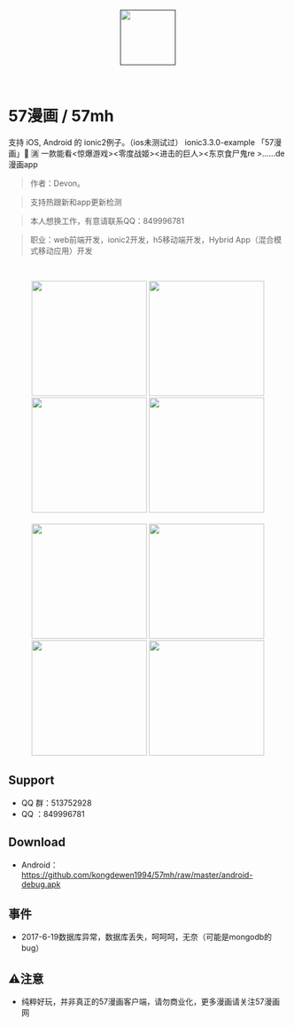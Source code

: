 <p align="center"><a href="" target="_blank"><img width="100"src="https://github.com/kongdewen1994/57mh/blob/master/resources/android/icon/drawable-xxhdpi-icon.png"></a></p>

<p align="center">
  <a href="https://github.com/kongdewen1994/57mh"><img src="https://img.shields.io/badge/APP-57mh-blue.svg" alt=""></a>
  <a href="https://github.com/kongdewen1994/57mh"><img src="https://img.shields.io/badge/QQ%20Group-513752928-red.svg" alt=""></a>
  <a href="https://github.com/kongdewen1994/57mh"><img src="https://img.shields.io/badge/Beta-1.0.0-blue.svg" alt=""></a>
  <a href="https://github.com/kongdewen1994/57mh"><img src="https://img.shields.io/badge/ionic2-3.3.0-blue.svg" alt=""></a>
  <a href="https://github.com/kongdewen1994/57mh"><img src="https://img.shields.io/badge/platforms-iOS%7CAndroid-lightgrey.svg" alt=""></a>
  <a href="https://github.com/kongdewen1994/57mh"><img src="https://img.shields.io/badge/WeChat-Devon1994-brightgreen.svg" alt=""></a>
  
</p>


# 57漫画 / 57mh


支持 iOS, Android 的 ionic2例子。（ios未测试过）
ionic3.3.0-example 「57漫画」📖 🈵️ 一款能看<惊爆游戏><零度战姬><进击的巨人><东京食尸鬼re >......de漫画app
> 作者：Devon。

>支持热跟新和app更新检测

>本人想换工作，有意请联系QQ：849996781

>职业：web前端开发，ionic2开发，h5移动端开发，Hybrid App（混合模式移动应用）开发


<br/>

<p align="center">
<img width="208"src="https://github.com/kongdewen1994/57mh/blob/master/test/img/1.png">
<img width="208"src="https://github.com/kongdewen1994/57mh/blob/master/test/img/2.png">
<img width="208"src="https://github.com/kongdewen1994/57mh/blob/master/test/img/3.png">
<img width="208"src="https://github.com/kongdewen1994/57mh/blob/master/test/img/4.png">
<br/>
<br/>
<img width="208"src="https://github.com/kongdewen1994/57mh/blob/master/test/img/5.png">
<img width="208"src="https://github.com/kongdewen1994/57mh/blob/master/test/img/6.png">
<img width="208"src="https://github.com/kongdewen1994/57mh/blob/master/test/img/7.png">
<img width="208"src="https://github.com/kongdewen1994/57mh/blob/master/test/img/8.png">

</p>


## Support
- QQ 群：513752928
- QQ ：849996781

## Download
- Android：https://github.com/kongdewen1994/57mh/raw/master/android-debug.apk

## 事件
- 2017-6-19数据库异常，数据库丢失，呵呵呵，无奈（可能是mongodb的bug）

## ⚠️注意
- 纯粹好玩，并非真正的57漫画客户端，请勿商业化，更多漫画请关注57漫画网



